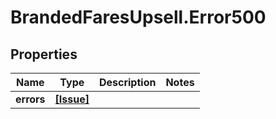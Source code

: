 # BrandedFaresUpsell.Error500

## Properties

Name | Type | Description | Notes
------------ | ------------- | ------------- | -------------
**errors** | [**[Issue]**](Issue.md) |  | 


